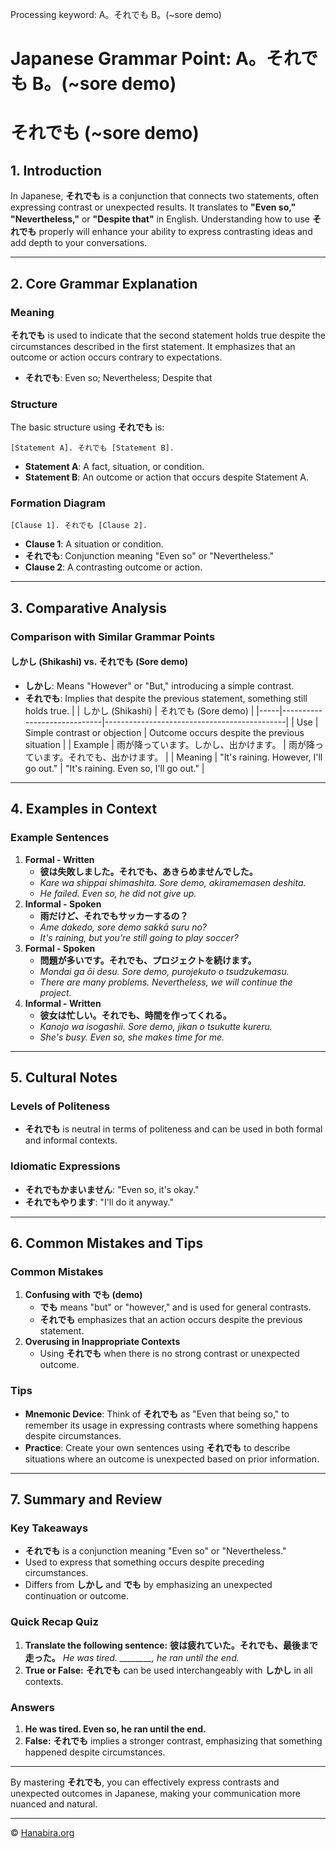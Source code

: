 Processing keyword: A。それでも B。(~sore demo)
# Japanese Grammar Point: A。それでも B。(~sore demo)
# それでも (~sore demo)
## 1. Introduction
In Japanese, **それでも** is a conjunction that connects two statements, often expressing contrast or unexpected results. It translates to **"Even so," "Nevertheless,"** or **"Despite that"** in English. Understanding how to use **それでも** properly will enhance your ability to express contrasting ideas and add depth to your conversations.

---
## 2. Core Grammar Explanation
### Meaning
**それでも** is used to indicate that the second statement holds true despite the circumstances described in the first statement. It emphasizes that an outcome or action occurs contrary to expectations.
- **それでも**: Even so; Nevertheless; Despite that
### Structure
The basic structure using **それでも** is:
```
[Statement A]. それでも [Statement B].
```
- **Statement A**: A fact, situation, or condition.
- **Statement B**: An outcome or action that occurs despite Statement A.
### Formation Diagram
```plaintext
[Clause 1]. それでも [Clause 2].
```
- **Clause 1**: A situation or condition.
- **それでも**: Conjunction meaning "Even so" or "Nevertheless."
- **Clause 2**: A contrasting outcome or action.
---
## 3. Comparative Analysis
### Comparison with Similar Grammar Points
#### しかし (Shikashi) vs. それでも (Sore demo)
- **しかし**: Means "However" or "But," introducing a simple contrast.
- **それでも**: Implies that despite the previous statement, something still holds true.
|     | しかし (Shikashi)           | それでも (Sore demo)                         |
|-----|-----------------------------|---------------------------------------------|
| Use | Simple contrast or objection | Outcome occurs despite the previous situation |
| Example | 雨が降っています。しかし、出かけます。 | 雨が降っています。それでも、出かけます。 |
| Meaning | "It's raining. However, I'll go out." | "It's raining. Even so, I'll go out." |
---
## 4. Examples in Context
### Example Sentences
1. **Formal - Written**
   - **彼は失敗しました。**それでも**、あきらめませんでした。**
   - *Kare wa shippai shimashita. Sore demo, akiramemasen deshita.*
   - *He failed. Even so, he did not give up.*
2. **Informal - Spoken**
   - **雨だけど、**それでも**サッカーするの？**
   - *Ame dakedo, sore demo sakkā suru no?*
   - *It's raining, but you're still going to play soccer?*
3. **Formal - Spoken**
   - **問題が多いです。**それでも**、プロジェクトを続けます。**
   - *Mondai ga ōi desu. Sore demo, purojekuto o tsudzukemasu.*
   - *There are many problems. Nevertheless, we will continue the project.*
4. **Informal - Written**
   - **彼女は忙しい。**それでも**、時間を作ってくれる。**
   - *Kanojo wa isogashii. Sore demo, jikan o tsukutte kureru.*
   - *She's busy. Even so, she makes time for me.*
---
## 5. Cultural Notes
### Levels of Politeness
- **それでも** is neutral in terms of politeness and can be used in both formal and informal contexts.
### Idiomatic Expressions
- **それでもかまいません**: "Even so, it's okay."
- **それでもやります**: "I'll do it anyway."
---
## 6. Common Mistakes and Tips
### Common Mistakes
1. **Confusing with でも (demo)**
   - **でも** means "but" or "however," and is used for general contrasts.
   - **それでも** emphasizes that an action occurs despite the previous statement.
2. **Overusing in Inappropriate Contexts**
   - Using **それでも** when there is no strong contrast or unexpected outcome.
### Tips
- **Mnemonic Device**: Think of **それでも** as "Even that being so," to remember its usage in expressing contrasts where something happens despite circumstances.
- **Practice**: Create your own sentences using **それでも** to describe situations where an outcome is unexpected based on prior information.
---
## 7. Summary and Review
### Key Takeaways
- **それでも** is a conjunction meaning "Even so" or "Nevertheless."
- Used to express that something occurs despite preceding circumstances.
- Differs from **しかし** and **でも** by emphasizing an unexpected continuation or outcome.
### Quick Recap Quiz
1. **Translate the following sentence:**
   **彼は疲れていた。**それでも**、最後まで走った。**
   *He was tired. ________, he ran until the end.*
2. **True or False:**
   **それでも** can be used interchangeably with **しかし** in all contexts.
### Answers
1. **He was tired. Even so, he ran until the end.**
2. **False:** **それでも** implies a stronger contrast, emphasizing that something happened despite circumstances.
---
By mastering **それでも**, you can effectively express contrasts and unexpected outcomes in Japanese, making your communication more nuanced and natural.


---

© [Hanabira.org](https://hanabira.org)
